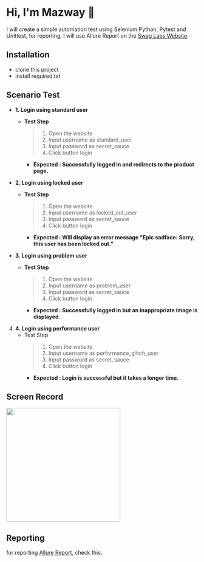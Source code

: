 # Hi, I'm Mazway 👋

I will create a simple automation test using Selenium Python, Pytest  and Unittest, for reporting, I will use Allure Report on the [Swag Labs Website](https://www.saucedemo.com/).

## Installation

- clone this project
- install required.txt

## Scenario Test

 - **1. Login using standard user**
	- **Test Step**
	   >1. Open the website
	   >2. Input username as standard_user
	   >3. Input password as secret_sauce
	   >4. Click button login
	  - **Expected : Successfully logged in and redirects to the product page.**
   

- **2. Login using locked user**
	- **Test Step**
	   >1. Open the website
	   >2. Input username as locked_out_user
	   >3. Input password as secret_sauce
	   >4. Click button login
      - **Expected : Will display an error message "Epic sadface: Sorry, this user has been locked out."**

- **3. Login using problem user**
	- **Test Step**
	   >1. Open the website
	   >2. Input username as problem_user
	   >3. Input password as secret_sauce
	   >4. Click button login
	  - **Expected : Successfully logged in but an inappropriate image is displayed.**

 4. **4. Login using performance user**
	- Test Step
	   >1. Open the website
	   >2. Input username as performance_glitch_user
	   >3. Input password as secret_sauce
	   >4. Click button login
	  - **Expected : Login is successful but it takes a longer time.**

## Screen Record
<img width="300" src="https://user-images.githubusercontent.com/42727156/227218971-49909bea-ae57-4c44-b7f7-d68aab03a8c8.mp4" />
  

## Reporting

for reporting [Allure Report](https://swaglabs.netlify.app/#), check this.



